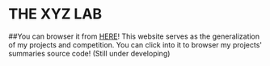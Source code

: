 # THE XYZ LAB
##You can browser it from [HERE](http://william-an.xyz)!
This website serves as the generalization of my projects and competition. You can click into it to browser my projects' summaries source code!
(Still under developing)
